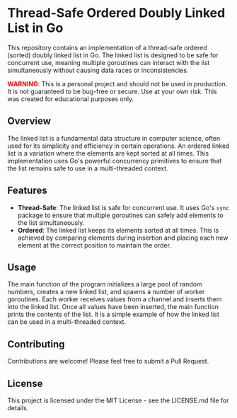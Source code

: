 # Thread-Safe Ordered Doubly Linked List in Go

This repository contains an implementation of a thread-safe ordered (sorted) doubly linked list in Go. The linked list is designed to be safe for concurrent use, meaning multiple goroutines can interact with the list simultaneously without causing data races or inconsistencies.

<b style="color: red;">WARNING</b>: This is a personal project and should not be used in production. It is not guaranteed to be bug-free or secure. Use at your own risk. This was created for educational purposes only.

## Overview

The linked list is a fundamental data structure in computer science, often used for its simplicity and efficiency in certain operations. An ordered linked list is a variation where the elements are kept sorted at all times. This implementation uses Go's powerful concurrency primitives to ensure that the list remains safe to use in a multi-threaded context.

## Features

- **Thread-Safe**: The linked list is safe for concurrent use. It uses Go's `sync` package to ensure that multiple goroutines can safely add elements to the list simultaneously.
- **Ordered**: The linked list keeps its elements sorted at all times. This is achieved by comparing elements during insertion and placing each new element at the correct position to maintain the order.
<!-- - **Efficient**: The linked list is implemented in a way that minimizes unnecessary work. For example, it uses a worker pool pattern to distribute the work of adding elements across multiple goroutines. TO BE ADDED -->

## Usage

The main function of the program initializes a large pool of random numbers, creates a new linked list, and spawns a number of worker goroutines. Each worker receives values from a channel and inserts them into the linked list. Once all values have been inserted, the main function prints the contents of the list. It is a simple example of how the linked list can be used in a multi-threaded context.

## Contributing

Contributions are welcome! Please feel free to submit a Pull Request.

## License

This project is licensed under the MIT License - see the LICENSE.md file for details.
